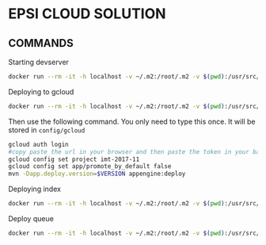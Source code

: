# EPSI CLOUD SOLUTION 


## COMMANDS 


Starting devserver 

```bash
docker run --rm -it -h localhost -v ~/.m2:/root/.m2 -v $(pwd):/usr/src/app -w /usr/src/app -p 8080:8080 zenika/alpine-appengine-java
```

Deploying to gcloud 

```bash
docker run --rm -it -h localhost -v ~/.m2:/root/.m2 -v $(pwd):/usr/src/app -v ~/.config/gcloud:/root/.config/gcloud -w /usr/src/app -p 8080:8080 zenika/alpine-appengine-java bash
```

Then use the following command. You only need to type this once. It will be stored in `config/gcloud`

```bash
gcloud auth login
#copy paste the url in your browser and then paste the token in your bash
gcloud config set project imt-2017-11
gcloud config set app/promote_by_default false
mvn -Dapp.deploy.version=$VERSION appengine:deploy
```

Deploying index

```bash
docker run --rm -it -h localhost -v ~/.m2:/root/.m2 -v $(pwd):/usr/src/app -v ~/.config/gcloud:/root/.config/gcloud -w /usr/src/app -p 8080:8080 zenika/alpine-appengine-java mvn -Dapp.deploy.version=$VERSION appengine:deployIndex
```

Deploy queue

```bash
docker run --rm -it -h localhost -v ~/.m2:/root/.m2 -v $(pwd):/usr/src/app -v ~/.config/gcloud:/root/.config/gcloud -w /usr/src/app -p 8080:8080 zenika/alpine-appengine-java mvn -Dapp.deploy.version=$VERSION appengine:deployQueue
```
